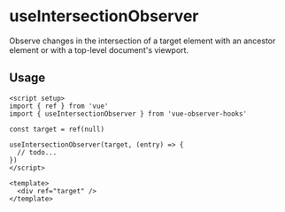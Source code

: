 # useIntersectionObserver

Observe changes in the intersection of a target element with an ancestor element or with a top-level document's viewport.

## Usage

```vue
<script setup>
import { ref } from 'vue'
import { useIntersectionObserver } from 'vue-observer-hooks'

const target = ref(null)

useIntersectionObserver(target, (entry) => {
  // todo...
})
</script>

<template>
  <div ref="target" />
</template>
```
